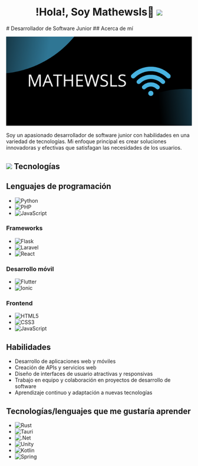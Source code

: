 <h1 align="center"> !Hola!, Soy Mathewsls🛜 <img src="https://media.giphy.com/media/hvRJCLFzcasrR4ia7z/giphy.gif" width="35"></h1>
# Desarrollador de Software Junior 
## Acerca de mí
<p align="center"><img src="https://github.com/mathewsls/mathewsls/blob/main/banner.png"></p>
Soy un apasionado desarrollador de software junior con habilidades en una variedad de tecnologías. Mi enfoque principal es crear soluciones innovadoras y efectivas que satisfagan las necesidades de los usuarios.

## <img src="https://media2.giphy.com/media/QssGEmpkyEOhBCb7e1/giphy.gif?cid=ecf05e47a0n3gi1bfqntqmob8g9aid1oyj2wr3ds3mg700bl&rid=giphy.gif" width ="25"> Tecnologías
## Lenguajes de programación

* ![Python](https://img.shields.io/badge/python-3670A0?style=for-the-badge&logo=python&logoColor=ffdd54)
* ![PHP](https://img.shields.io/badge/php-%23777BB4.svg?style=for-the-badge&logo=php&logoColor=white)
* ![JavaScript](https://img.shields.io/badge/javascript-%23323330.svg?style=for-the-badge&logo=javascript&logoColor=%23F7DF1E)

### Frameworks

* ![Flask](https://img.shields.io/badge/flask-%23000.svg?style=for-the-badge&logo=flask&logoColor=white)
* ![Laravel](https://img.shields.io/badge/laravel-%23FF2D20.svg?style=for-the-badge&logo=laravel&logoColor=white)
* ![React](https://img.shields.io/badge/react-%2320232a.svg?style=for-the-badge&logo=react&logoColor=%2361DAFB)

### Desarrollo móvil

* ![Flutter](https://img.shields.io/badge/Flutter-%2302569B.svg?style=for-the-badge&logo=Flutter&logoColor=white)
* ![Ionic](https://img.shields.io/badge/Ionic-%233880FF.svg?style=for-the-badge&logo=Ionic&logoColor=white)

### Frontend

* ![HTML5](https://img.shields.io/badge/html5-%23E34F26.svg?style=for-the-badge&logo=html5&logoColor=white)
* ![CSS3](https://img.shields.io/badge/css3-%231572B6.svg?style=for-the-badge&logo=css3&logoColor=white)
* ![JavaScript](https://img.shields.io/badge/javascript-%23323330.svg?style=for-the-badge&logo=javascript&logoColor=%23F7DF1E)


## Habilidades


* Desarrollo de aplicaciones web y móviles
* Creación de APIs y servicios web
* Diseño de interfaces de usuario atractivas y responsivas
* Trabajo en equipo y colaboración en proyectos de desarrollo de software
* Aprendizaje continuo y adaptación a nuevas tecnologías

## Tecnologías/lenguajes que me gustaría aprender
* ![Rust](https://img.shields.io/badge/rust-%23000000.svg?style=for-the-badge&logo=rust&logoColor=white)
* ![Tauri](https://img.shields.io/badge/tauri-%2324C8DB.svg?style=for-the-badge&logo=tauri&logoColor=%23FFFFFF)
* ![.Net](https://img.shields.io/badge/.NET-5C2D91?style=for-the-badge&logo=.net&logoColor=white)
* ![Unity](https://img.shields.io/badge/unity-%23000000.svg?style=for-the-badge&logo=unity&logoColor=white)
* ![Kotlin](https://img.shields.io/badge/kotlin-%237F52FF.svg?style=for-the-badge&logo=kotlin&logoColor=white)
* ![Spring](https://img.shields.io/badge/spring-%236DB33F.svg?style=for-the-badge&logo=spring&logoColor=white)
